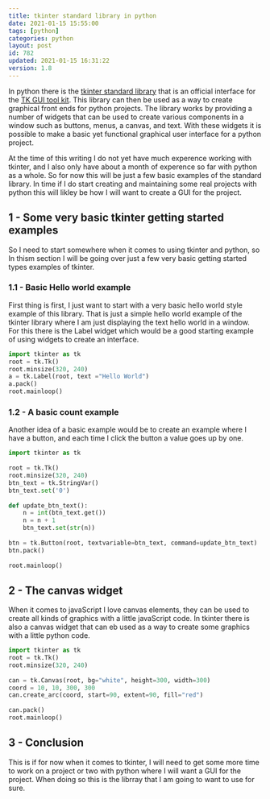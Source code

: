 ```yaml
---
title: tkinter standard library in python
date: 2021-01-15 15:55:00
tags: [python]
categories: python
layout: post
id: 782
updated: 2021-01-15 16:31:22
version: 1.8
---
```


In python there is the [tkinter standard library](https://docs.python.org/3.7/library/tkinter.html) that is an official interface for the [TK GUI tool kit](https://en.wikipedia.org/wiki/Tk_%28software%29). This library can then be used as a way to create graphical front ends for python projects. The library works by providing a number of widgets that can be used to create various components in a window such as buttons, menus, a canvas, and text. With these widgets it is possible to make a basic yet functional graphical user interface for a python project.

At the time of this writing I do not yet have much experence working with tkinter, and I also only have about a month of experence so far with python as a whole. So for now this will be just a few basic examples of the standard library. In time if I do start creating and maintaining some real projects with python this will likley be how I will want to create a GUI for the project.

<!-- more -->

## 1 - Some very basic tkinter getting started examples

So I need to start somewhere when it comes to using tkinter and python, so In thism section I will be going over just a few very basic getting started types examples of tkinter.

### 1.1 - Basic Hello world example

First thing is first, I just want to start with a very basic hello world style example of this library. That is just a simple hello world example of the tkinter library where I am just displaying the text hello world in a window. For this there is the Label widget which would be a good starting example of using widgets to create an interface.

```python
import tkinter as tk
root = tk.Tk()
root.minsize(320, 240)
a = tk.Label(root, text ="Hello World") 
a.pack() 
root.mainloop() 
```

### 1.2 - A basic count example

Another idea of a basic example would be to create an example where I have a button, and each time I click the button a value goes up by one.

```python
import tkinter as tk
 
root = tk.Tk()
root.minsize(320, 240)
btn_text = tk.StringVar()
btn_text.set('0')
 
def update_btn_text():
    n = int(btn_text.get())
    n = n + 1
    btn_text.set(str(n))
 
btn = tk.Button(root, textvariable=btn_text, command=update_btn_text)
btn.pack()
 
root.mainloop()
```

## 2 - The canvas widget

When it comes to javaScript I love canvas elements, they can be used to create all kinds of graphics with a little javaScript code. In tkinter there is also a canvas widget that can eb used as a way to create some graphics with a little python code.

```python
import tkinter as tk
root = tk.Tk()
root.minsize(320, 240)
 
can = tk.Canvas(root, bg="white", height=300, width=300)
coord = 10, 10, 300, 300
can.create_arc(coord, start=90, extent=90, fill="red")
 
can.pack() 
root.mainloop() 
```

## 3 - Conclusion

This is if for now when it comes to tkinter, I will need to get some more time to work on a project or two with python where I will want a GUI for the project. When doing so this is the librray that I am going to want to use for sure.
